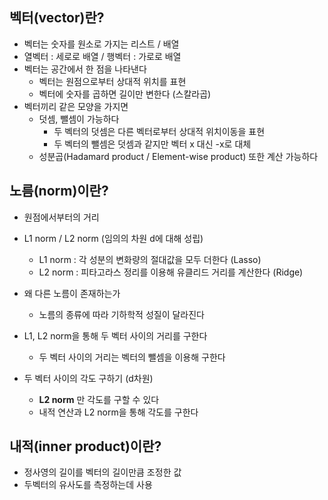 ## 벡터(vector)란?

- 벡터는 숫자를 원소로 가지는 리스트 / 배열
- 열벡터 : 세로로 배열 / 행벡터 : 가로로 배열
- 벡터는 공간에서 한 점을 나타낸다
  - 벡터는 원점으로부터 상대적 위치를 표현
  - 벡터에 숫자를 곱하면 길이만 변한다 (스칼라곱)
- 벡터끼리 같은 모양을 가지면 
  - 덧셈, 뺄셈이 가능하다
    - 두 벡터의 덧셈은 다른 벡터로부터 상대적 위치이동을 표현
    - 두 벡터의 뺄셈은 덧셈과 같지만 벡터 x 대신 -x로 대체
  - 성분곱(Hadamard product / Element-wise product) 또한 계산 가능하다

## 노름(norm)이란?

- 원점에서부터의 거리
- L1 norm / L2 norm (임의의 차원 d에 대해 성립)
  - L1 norm : 각 성분의 변화량의 절대값을 모두 더한다 (Lasso)
  - L2 norm : 피타고라스 정리를 이용해 유클리드 거리를 계산한다 (Ridge)

- 왜 다른 노름이 존재하는가
  - 노름의 종류에 따라 기하학적 성질이 달라진다
- L1, L2 norm을 통해 두 벡터 사이의 거리를 구한다
  - 두 벡터 사이의 거리는 벡터의 뺄셈을 이용해 구한다
- 두 벡터 사이의 각도 구하기 (d차원)
  - **L2 norm** 만 각도를 구할 수 있다 
  - 내적 연산과 L2 norm을 통해 각도를 구한다

## 내적(inner product)이란?

- 정사영의 길이를 벡터의 길이만큼 조정한 값
- 두벡터의 유사도를 측정하는데 사용
